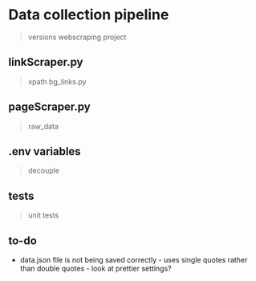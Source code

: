 # Data collection pipeline
>versions
>webscraping project

## linkScraper.py
> xpath
> bg_links.py

## pageScraper.py
> raw_data

## .env variables
> decouple


## tests
> unit tests

## to-do
- data.json file is not being saved correctly - uses single quotes rather than double quotes - look at prettier settings?